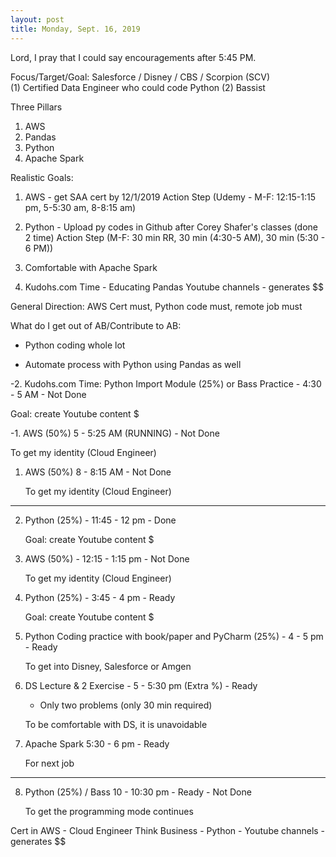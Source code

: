 ```yaml
---
layout: post
title: Monday, Sept. 16, 2019
---
```


Lord, I pray that I could say encouragements after 5:45 PM.
  

Focus/Target/Goal:  Salesforce / Disney / CBS / Scorpion (SCV)     
(1) Certified Data Engineer who could code Python (2) Bassist

Three Pillars
1) AWS
2) Pandas
3) Python 
4) Apache Spark

Realistic Goals: 
1) AWS - get SAA cert by 12/1/2019
   Action Step (Udemy - M-F: 12:15-1:15 pm, 5-5:30 am, 8-8:15 am)

2) Python - Upload py codes in Github after Corey Shafer's classes (done 2 time)
   Action Step (M-F: 30 min RR, 30 min (4:30-5 AM), 30 min (5:30 - 6 PM))

3) Comfortable with Apache Spark

4) Kudohs.com Time - Educating Pandas 
   Youtube channels - generates $$


General Direction: AWS Cert must, Python code must, remote job must

What do I get out of AB/Contribute to AB:

- Python coding whole lot

- Automate process with Python using Pandas as well

 
 
-2. Kudohs.com Time: Python Import Module (25%) or Bass Practice - 4:30 - 5 AM - Not Done 

   Goal: create Youtube content $



-1. AWS (50%) 5 - 5:25 AM (RUNNING) - Not Done  
   
   To get my identity (Cloud Engineer)



1. AWS (50%) 8 - 8:15 AM - Not Done 
   
   To get my identity (Cloud Engineer)


----------------------------------------

2. Python (25%) - 11:45 - 12 pm - Done     
   
   Goal: create Youtube content $



3. AWS (50%) - 12:15 - 1:15 pm - Not Done 
   
   To get my identity (Cloud Engineer)




4. Python (25%) - 3:45 - 4 pm - Ready
   
   Goal: create Youtube content $



5. Python Coding practice with book/paper and PyCharm (25%) - 4 - 5 pm - Ready
   
   To get into Disney, Salesforce or Amgen



6. DS Lecture & 2 Exercise - 5 - 5:30 pm (Extra %) - Ready
   
   - Only two problems (only 30 min required)
   
   To be comfortable with DS, it is unavoidable



7. Apache Spark 5:30 - 6 pm - Ready
   
   For next job 



--------------------------------------------



8. Python (25%) / Bass 10 - 10:30 pm - Ready  - Not Done
   
   To get the programming mode continues

Cert in AWS - Cloud Engineer
Think Business - Python - Youtube channels - generates $$
